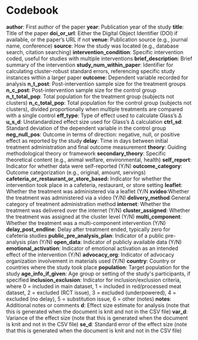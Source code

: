 # Codebook

**author**: First author of the paper
**year**: Publication year of the study
**title**: Title of the paper
**doi_or_url**: Either the Digital Object Identifier (DOI) if available, or the paper’s URL if not
**venue**: Publication source (e.g., journal name, conference)
**source**: How the study was located (e.g., database search, citation searching)
**intervention_condition**: Specific intervention coded, useful for studies with multiple interventions
**brief_description**: Brief summary of the intervention
**study_num_within_paper**: Identifier for calculating cluster-robust standard errors, referencing specific study instances within a larger paper
**outcome**: Dependent variable recorded for analysis
**n_t_post**: Post-intervention sample size for the treatment groups
**n_c_post**: Post-intervention sample size for the control group
**n_t_total_pop**: Total population for the treatment group (subjects not clusters)
**n_c_total_pop**: Total population for the control group (subjects not clusters), divided proportionally when multiple treatments are compared with a single control
**eff_type**: Type of effect used to calculate Glass’s ∆
**u_s_d**: Unstandardized effect size used for Glass’s ∆ calculation
**ctrl_sd**: Standard deviation of the dependent variable in the control group
**neg_null_pos**: Outcome in terms of direction: negative, null, or positive effect as reported by the study
**delay**: Time in days between initial treatment administration and final outcome measurement
**theory**: Guiding methodological theory or framework
**secondary_theory**: Specific theoretical content (e.g., animal welfare, environmental, health)
**self_report**: Indicator for whether data were self-reported (Y/N)
**outcome_category**: Outcome categorization (e.g., original, amount, servings)
**cafeteria_or_restaurant_or_store_based:** Indicator for whether the intervention took place in a cafeteria, restaurant, or store setting
**leaflet**: Whether the treatment was administered via a leaflet (Y/N
**xvideo**:Whether the treatment was administered via a video (Y/N)
**delivery_method**:General category of treatment administration method
**internet**: Whether the treatment was delivered over the internet (Y/N)
**cluster_assigned**: Whether the treatment was assigned at the cluster level (Y/N)
**multi_component**: Whether the treatment was a multi-component intervention (Y/N)
**delay_post_endline**: Delay after treatment ended, typically zero for cafeteria studies
**public_pre_analysis_plan**: Indicator of a public pre-analysis plan (Y/N)
**open_data**: Indicator of publicly available data (Y/N)
**emotional_activation**: Indicator of emotional activation as an intended effect of the intervention (Y/N)
**advocacy_org**: Indicator of advocacy organization involvement in materials used (Y/N)
**country**: Country or countries where the study took place
**population**: Target population for the study
**age_info_if_given**: Age group or setting of the study's participants, if specified
**inclusion_exclusion**: Indicator for inclusion/exclusion criteria, where 0 = included in main dataset, 1 = included in red/processed meat dataset, 2 = excluded (RCT issue), 3 = excluded (underpowered), 4 = excluded (no delay), 5 = substitution issue, 6 = other (notes)
**notes**: Additional notes or comments
**d**: Effect size estimate for analysis (note that this is generated when the document is knit and not in the CSV file)
**var_d**: Variance of the effect size (note that this is generated when the document is knit and not in the CSV file)
**se_d**: Standard error of the effect size (note that this is generated when the document is knit and not in the CSV file)
